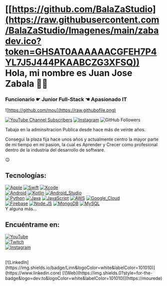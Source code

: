 # [[https://github.com/BalaZaStudio](https://raw.githubusercontent.com/BalaZaStudio/Imagenes/main/zabadev.ico?token=GHSAT0AAAAAACGFEH7P4YL7J5J444PKAABCZG3XFSQ)) Hola, mi nombre es Juan Jose Zabala 🤘🙋
### Funcionario ☛ Junior Full-Stack ☚ Apasionado IT

![https://github.com/mou](https://raw.githubofile.png)

[![YouTube Channel Subscribers](https://img.shields.io/y8Dj18kmGyQ?style=social)](https://youtube.com/tion=1)
[![Instagram](https://)](https://www.instagram.com/tusitio_/)
![GitHub Followers]()


Tabajo en la adminsitracion Publica desde hace más de veinte años.

Consegui la plaza fija hace unos años  y actualmente centro la mayor parte de mi tiempo en mi pasion, la cual es Aprender y Crecer como profesional dentro de la industria del desarrollo de software.

😉



## Tecnologías:
[![Apple](https://img.shields.io/badge/iOS-999999?style=for-the-badge&logo=apple&logoColor=white&labelColor=101010)]()
[![Swift](https://img.shields.io/badge/Swift-FA7343?style=for-the-badge&logo=swift&logoColor=white&labelColor=101010)]()
[![Xcode](https://img.shields.io/badge/Xcode-1575F9?style=for-the-badge&logo=xcode&logoColor=white&labelColor=101010)]()
</br>
[![Android](https://img.shields.io/badge/Android-3DDC84?style=for-the-badge&logo=android&logoColor=white&labelColor=101010)]()
[![Kotlin](https://img.shields.io/badge/Kotlin-0095D5?style=for-the-badge&logo=kotlin&logoColor=white&labelColor=101010)]()
[![Android_Studio](https://img.shields.io/badge/Android_Studio-3DDC84?style=for-the-badge&logo=android-studio&logoColor=white&labelColor=101010)]()
</br>
[![Python](https://img.shields.io/badge/Python-yellow?style=for-the-badge&logo=python&logoColor=white&labelColor=101010)]()
[![Java](https://img.shields.io/badge/Java-007396?style=for-the-badge&logo=java&logoColor=white&labelColor=101010)]()
[![JavaScript](https://img.shields.io/badge/JavaScript-F7DF1E?style=for-the-badge&logo=javascript&logoColor=white&labelColor=101010)]()
[![AWS](https://img.shields.io/badge/AWS-232F3E?style=for-the-badge&logo=amazon-aws&logoColor=white&labelColor=101010)]()
[![Google_Cloud](https://img.shields.io/badge/Google_Cloud-4285F4?style=for-the-badge&logo=googlecloud&logoColor=white&labelColor=101010)]()
</br>
[![Firebase](https://img.shields.io/badge/Firebase-FFCA28?style=for-the-badge&logo=firebase&logoColor=white&labelColor=101010)]()
[![Node.JS](https://img.shields.io/badge/Node.JS-339933?style=for-the-badge&logo=node.js&logoColor=white&labelColor=101010)]()
[![MongoDB](https://img.shields.io/badge/MongoDB-47A248?style=for-the-badge&logo=mongodb&logoColor=white&labelColor=101010)]()
[![MySQL](https://img.shields.io/badge/MySQL-4479A1?style=for-the-badge&logo=mysql&logoColor=white&labelColor=101010)]()
</br>
Y alguna más...

## Encuéntrame en:

[![YouTube](https://img.shields.io)](https://)
</br>
[![Twitch](https://img.shieldsbelColor=101010)](https://twit)
</br>
[![Instagram](https://img.shie01010)](https://instagram.cv)

</br>
[![LinkedIn](https://img.shields.io/badge/Linn&logoColor=white&labelColor=101010)](https://www.linkedin.core)
[![Web](https://img.shields.0?style=for-the-badge&logo=dev.to&logoColor=white&labelColor=101010)](https://mourede)




